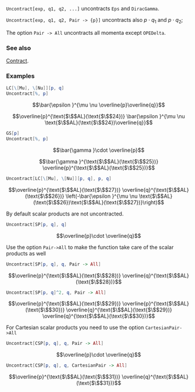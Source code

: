 `Uncontract[exp, q1, q2, ...]` uncontracts `Eps` and `DiracGamma`.

`Uncontract[exp, q1, q2, Pair -> {p}]` uncontracts also $p \cdot q_1$ and $p \cdot q_2$; 

The option `Pair -> All` uncontracts all momenta except `OPEDelta`.

### See also

[Contract](Contract).

### Examples

```mathematica
LC[\[Mu], \[Nu]][p, q]
Uncontract[%, p]
```

$$\bar{\epsilon }^{\mu \nu \overline{p}\overline{q}}$$

$$\overline{p}^{\text{$\$$AL}(\text{$\$$24})} \bar{\epsilon }^{\mu \nu \text{$\$$AL}(\text{$\$$24})\overline{q}}$$

```mathematica
GS[p]
Uncontract[%, p]
```

$$\bar{\gamma }\cdot \overline{p}$$

$$\bar{\gamma }^{\text{$\$$AL}(\text{$\$$25})} \overline{p}^{\text{$\$$AL}(\text{$\$$25})}$$

```mathematica
Uncontract[LC[\[Mu], \[Nu]][p, q], p, q]
```

$$\overline{p}^{\text{$\$$AL}(\text{$\$$27})} \overline{q}^{\text{$\$$AL}(\text{$\$$26})} \left(-\bar{\epsilon }^{\mu \nu \text{$\$$AL}(\text{$\$$26})\text{$\$$AL}(\text{$\$$27})}\right)$$

By default scalar products are not uncontracted.

```mathematica
Uncontract[SP[p, q], q]
```

$$\overline{p}\cdot \overline{q}$$

Use the option `Pair->All` to make the function take care of the scalar products as well

```mathematica
Uncontract[SP[p, q], q, Pair -> All]
```

$$\overline{p}^{\text{$\$$AL}(\text{$\$$28})} \overline{q}^{\text{$\$$AL}(\text{$\$$28})}$$

```mathematica
Uncontract[SP[p, q]^2, q, Pair -> All]
```

$$\overline{p}^{\text{$\$$AL}(\text{$\$$29})} \overline{p}^{\text{$\$$AL}(\text{$\$$30})} \overline{q}^{\text{$\$$AL}(\text{$\$$29})} \overline{q}^{\text{$\$$AL}(\text{$\$$30})}$$

For Cartesian scalar products you need to use the option `CartesianPair->All`

```mathematica
Uncontract[CSP[p, q], q, Pair -> All]
```

$$\overline{p}\cdot \overline{q}$$

```mathematica
Uncontract[CSP[p, q], q, CartesianPair -> All]
```

$$\overline{p}^{\text{$\$$AL}(\text{$\$$31})} \overline{q}^{\text{$\$$AL}(\text{$\$$31})}$$